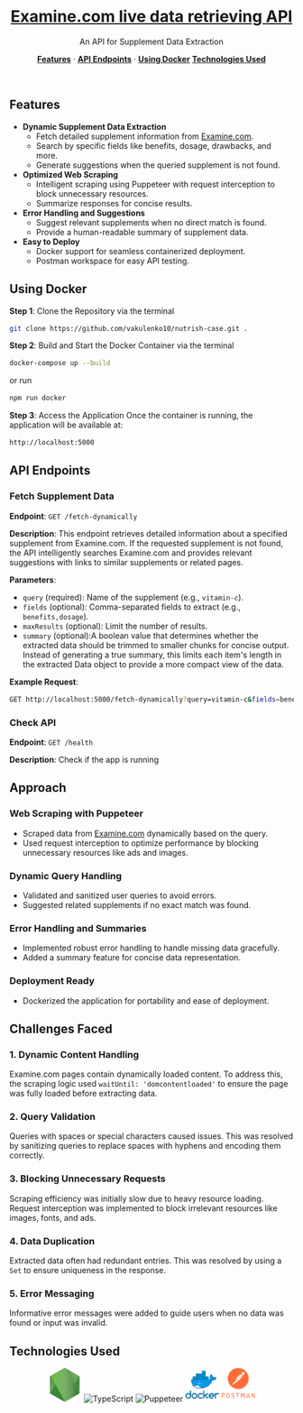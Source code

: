 <a href="https://your-project-url">
  <h1 align="center">Examine.com live data retrieving API</h1>
</a>

<p align="center">
  An API for Supplement Data Extraction 
</p>

<p align="center">
  <a href="#features"><strong>Features</strong></a> ·
  <a href="#api-endpoints"><strong>API Endpoints</strong></a> ·
  <a href="#using-docker"><strong>Using Docker</strong></a>
  <a href="#technologies-used"><strong>Technologies Used</strong></a>
</p>
<br/>

## Features

- **Dynamic Supplement Data Extraction**
  - Fetch detailed supplement information from [Examine.com](https://examine.com).
  - Search by specific fields like benefits, dosage, drawbacks, and more.
  - Generate suggestions when the queried supplement is not found.
- **Optimized Web Scraping**
  - Intelligent scraping using Puppeteer with request interception to block unnecessary resources.
  - Summarize responses for concise results.
- **Error Handling and Suggestions**
  - Suggest relevant supplements when no direct match is found.
  - Provide a human-readable summary of supplement data.
- **Easy to Deploy**
  - Docker support for seamless containerized deployment.
  - Postman workspace for easy API testing.
## Using Docker
**Step 1**: Clone the Repository via the terminal
```bash
git clone https://github.com/vakulenko10/nutrish-case.git .
```
**Step 2**: Build and Start the Docker Container via the terminal
```bash
docker-compose up --build
```
or run 
```bash
npm run docker
```
**Step 3**: Access the Application
Once the container is running, the application will be available at:

```bash
http://localhost:5000
```
## API Endpoints

### Fetch Supplement Data

**Endpoint**: `GET /fetch-dynamically`

**Description**: This endpoint retrieves detailed information about a specified supplement from Examine.com. If the requested supplement is not found, the API intelligently searches Examine.com and provides relevant suggestions with links to similar supplements or related pages.

**Parameters**:
- `query` (required): Name of the supplement (e.g., `vitamin-c`).
- `fields` (optional): Comma-separated fields to extract (e.g., `benefits,dosage`).
- `maxResults` (optional): Limit the number of results.
- `summary` (optional):A boolean value that determines whether the extracted data should be trimmed to smaller chunks for concise output. Instead of generating a true summary, this limits each item's length in the extracted Data object to provide a more compact view of the data.

**Example Request**:
```bash
GET http://localhost:5000/fetch-dynamically?query=vitamin-c&fields=benefits,dosage&maxResults=5&summary=true
```

### Check API

**Endpoint**: `GET /health`

**Description**: Check if the app is running

## Approach

### Web Scraping with Puppeteer
- Scraped data from [Examine.com](https://examine.com) dynamically based on the query.
- Used request interception to optimize performance by blocking unnecessary resources like ads and images.

### Dynamic Query Handling
- Validated and sanitized user queries to avoid errors.
- Suggested related supplements if no exact match was found.

### Error Handling and Summaries
- Implemented robust error handling to handle missing data gracefully.
- Added a summary feature for concise data representation.

### Deployment Ready
- Dockerized the application for portability and ease of deployment.

## Challenges Faced

### 1. Dynamic Content Handling
Examine.com pages contain dynamically loaded content. To address this, the scraping logic used `waitUntil: 'domcontentloaded'` to ensure the page was fully loaded before extracting data.

### 2. Query Validation
Queries with spaces or special characters caused issues. This was resolved by sanitizing queries to replace spaces with hyphens and encoding them correctly.

### 3. Blocking Unnecessary Requests
Scraping efficiency was initially slow due to heavy resource loading. Request interception was implemented to block irrelevant resources like images, fonts, and ads.

### 4. Data Duplication
Extracted data often had redundant entries. This was resolved by using a `Set` to ensure uniqueness in the response.

### 5. Error Messaging
Informative error messages were added to guide users when no data was found or input was invalid.

## Technologies Used

<p align="center">
  <img src="https://raw.githubusercontent.com/github/explore/main/topics/nodejs/nodejs.png" alt="Node.js" height="60">
  <img src="https://cdn.icon-icons.com/icons2/2415/PNG/512/typescript_original_logo_icon_146317.png" alt="TypeScript" height="60">
  <img src="https://seeklogo.com/images/P/puppeteer-logo-254C5F1692-seeklogo.com.png" alt="Puppeteer" height="60">
  <img src="https://raw.githubusercontent.com/github/explore/main/topics/docker/docker.png" alt="Docker" height="60">
  
  <img src="https://raw.githubusercontent.com/github/explore/main/topics/postman/postman.png" alt="Postman" height="60">
</p>
